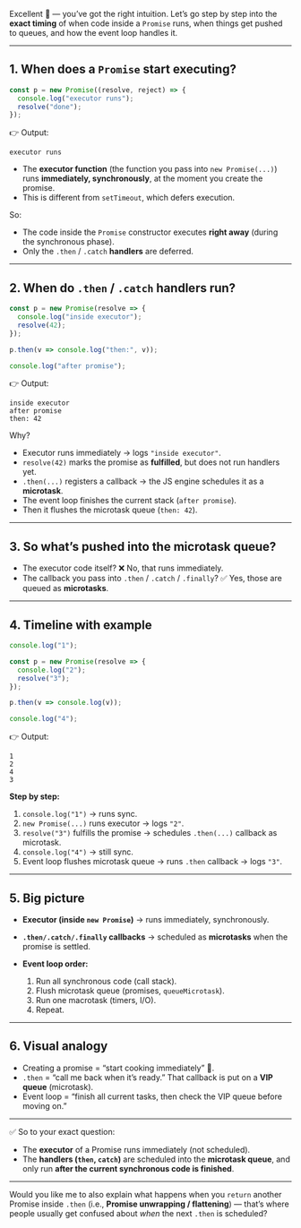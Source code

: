 Excellent 👏 — you’ve got the right intuition. Let’s go step by step into the **exact timing** of when code inside a `Promise` runs, when things get pushed to queues, and how the event loop handles it.

---

## 1. When does a `Promise` start executing?

```js
const p = new Promise((resolve, reject) => {
  console.log("executor runs");
  resolve("done");
});
```

👉 Output:

```
executor runs
```

* The **executor function** (the function you pass into `new Promise(...)`) runs **immediately, synchronously**, at the moment you create the promise.
* This is different from `setTimeout`, which defers execution.

So:

* The code inside the `Promise` constructor executes **right away** (during the synchronous phase).
* Only the `.then` / `.catch` **handlers** are deferred.

---

## 2. When do `.then` / `.catch` handlers run?

```js
const p = new Promise(resolve => {
  console.log("inside executor");
  resolve(42);
});

p.then(v => console.log("then:", v));

console.log("after promise");
```

👉 Output:

```
inside executor
after promise
then: 42
```

Why?

* Executor runs immediately → logs `"inside executor"`.
* `resolve(42)` marks the promise as **fulfilled**, but does not run handlers yet.
* `.then(...)` registers a callback → the JS engine schedules it as a **microtask**.
* The event loop finishes the current stack (`after promise`).
* Then it flushes the microtask queue (`then: 42`).

---

## 3. So what’s pushed into the microtask queue?

* The executor code itself? ❌ No, that runs immediately.
* The callback you pass into `.then` / `.catch` / `.finally`? ✅ Yes, those are queued as **microtasks**.

---

## 4. Timeline with example

```js
console.log("1");

const p = new Promise(resolve => {
  console.log("2");
  resolve("3");
});

p.then(v => console.log(v));

console.log("4");
```

👉 Output:

```
1
2
4
3
```

**Step by step:**

1. `console.log("1")` → runs sync.
2. `new Promise(...)` runs executor → logs `"2"`.
3. `resolve("3")` fulfills the promise → schedules `.then(...)` callback as microtask.
4. `console.log("4")` → still sync.
5. Event loop flushes microtask queue → runs `.then` callback → logs `"3"`.

---

## 5. Big picture

* **Executor (inside `new Promise`)** → runs immediately, synchronously.
* **`.then/.catch/.finally` callbacks** → scheduled as **microtasks** when the promise is settled.
* **Event loop order:**

  1. Run all synchronous code (call stack).
  2. Flush microtask queue (promises, `queueMicrotask`).
  3. Run one macrotask (timers, I/O).
  4. Repeat.

---

## 6. Visual analogy

* Creating a promise = “start cooking immediately” 🍳.
* `.then` = “call me back when it’s ready.” That callback is put on a **VIP queue** (microtask).
* Event loop = “finish all current tasks, then check the VIP queue before moving on.”

---

✅ So to your exact question:

* The **executor** of a Promise runs immediately (not scheduled).
* The **handlers (`then`, `catch`)** are scheduled into the **microtask queue**, and only run **after the current synchronous code is finished**.

---

Would you like me to also explain what happens when you `return` another Promise inside `.then` (i.e., **Promise unwrapping / flattening**) — that’s where people usually get confused about *when* the next `.then` is scheduled?
